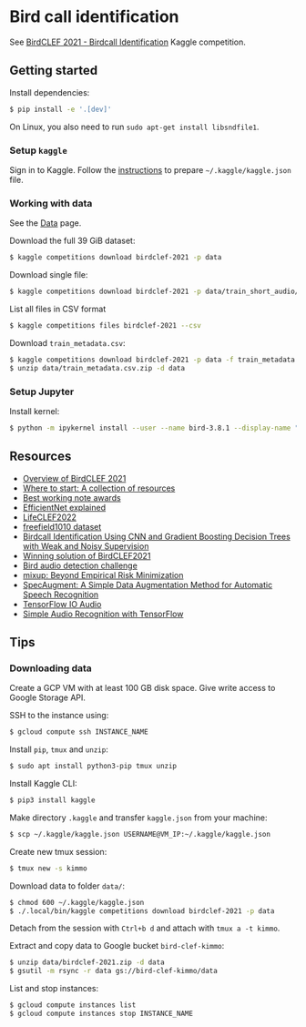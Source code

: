 # Bird call identification

See [BirdCLEF 2021 - Birdcall Identification](https://www.kaggle.com/c/birdclef-2021#) Kaggle competition.

## Getting started

Install dependencies:

```bash
$ pip install -e '.[dev]'
```

On Linux, you also need to run `sudo apt-get install libsndfile1`.

### Setup `kaggle`

Sign in to Kaggle. Follow the [instructions](https://github.com/Kaggle/kaggle-api) to prepare `~/.kaggle/kaggle.json` file.

### Working with data

See the [Data](https://www.kaggle.com/c/birdclef-2021/data) page.

Download the full 39 GiB dataset:

```bash
$ kaggle competitions download birdclef-2021 -p data
```

Download single file:

```bash
$ kaggle competitions download birdclef-2021 -p data/train_short_audio/acafly -f train_short_audio/acafly/XC109605.ogg
```

List all files in CSV format

```bash
$ kaggle competitions files birdclef-2021 --csv
```

Download `train_metadata.csv`:

```bash
$ kaggle competitions download birdclef-2021 -p data -f train_metadata.csv
$ unzip data/train_metadata.csv.zip -d data
```

### Setup Jupyter

Install kernel:

```bash
$ python -m ipykernel install --user --name bird-3.8.1 --display-name "Python (bird-3.8.1)"
```

## Resources

- [Overview of BirdCLEF 2021](http://ceur-ws.org/Vol-2936/paper-123.pdf)
- [Where to start: A collection of resources](https://www.kaggle.com/c/birdclef-2021/discussion/230000)
- [Best working note awards](https://www.kaggle.com/c/birdclef-2021/discussion/252995)
- [EfficientNet explained](https://paperswithcode.com/method/efficientnet)
- [LifeCLEF2022](https://www.imageclef.org/LifeCLEF2022)
- [freefield1010 dataset](https://arxiv.org/pdf/1309.5275.pdf)
- [Birdcall Identification Using CNN and Gradient Boosting Decision Trees with Weak and Noisy Supervision](http://ceur-ws.org/Vol-2936/paper-136.pdf)
- [Winning solution of BirdCLEF2021](https://github.com/namakemono/kaggle-birdclef-2021)
- [Bird audio detection challenge](http://dcase.community/challenge2018/task-bird-audio-detection)
- [mixup: Beyond Empirical Risk Minimization](https://arxiv.org/abs/1710.09412)
- [SpecAugment: A Simple Data Augmentation Method for Automatic Speech Recognition](https://arxiv.org/abs/1904.08779)
- [TensorFlow IO Audio](https://www.tensorflow.org/io/tutorials/audio)
- [Simple Audio Recognition with TensorFlow](https://www.tensorflow.org/tutorials/audio/simple_audio)

## Tips

### Downloading data

Create a GCP VM with at least 100 GB disk space. Give write access to Google Storage API.

SSH to the instance using:

```bash
$ gcloud compute ssh INSTANCE_NAME
```

Install `pip`, `tmux` and `unzip`:

```bash
$ sudo apt install python3-pip tmux unzip
```

Install Kaggle CLI:

```bash
$ pip3 install kaggle
```

Make directory `.kaggle` and transfer `kaggle.json` from your machine:

```bash
$ scp ~/.kaggle/kaggle.json USERNAME@VM_IP:~/.kaggle/kaggle.json
```

Create new tmux session:

```bash
$ tmux new -s kimmo
```

Download data to folder `data/`:

```bash
$ chmod 600 ~/.kaggle/kaggle.json
$ ./.local/bin/kaggle competitions download birdclef-2021 -p data
```

Detach from the session with `Ctrl+b d` and attach with `tmux a -t kimmo`.

Extract and copy data to Google bucket `bird-clef-kimmo`:

```bash
$ unzip data/birdclef-2021.zip -d data
$ gsutil -m rsync -r data gs://bird-clef-kimmo/data
```

List and stop instances:

```bash
$ gcloud compute instances list
$ gcloud compute instances stop INSTANCE_NAME
```
